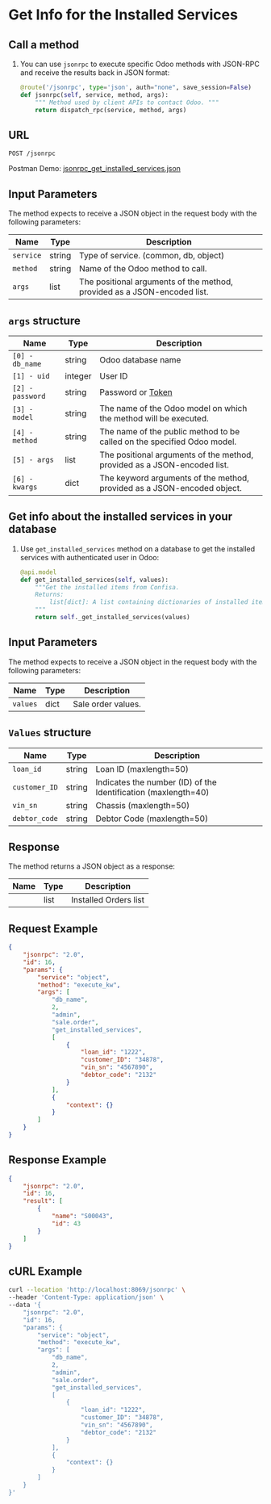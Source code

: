 Get Info for the Installed Services
===========================================

Call a method
-------------

1. You can use `jsonrpc` to execute specific Odoo methods with JSON-RPC and receive the results back in JSON format:

    ```python
    @route('/jsonrpc', type='json', auth="none", save_session=False)
    def jsonrpc(self, service, method, args):
        """ Method used by client APIs to contact Odoo. """
        return dispatch_rpc(service, method, args)
    ```

## URL

```
POST /jsonrpc
```

Postman Demo: [jsonrpc_get_installed_services.json](postman_collection.json)

## Input Parameters

The method expects to receive a JSON object in the request body with the following parameters:

| Name        | Type    | Description                                                                        |
|-------------|---------|------------------------------------------------------------------------------------|
| `service`   | string  | Type of service. (common, db, object)                                              |
| `method`    | string  | Name of the Odoo method to call.                                                   |
| `args`      | list    | The positional arguments of the method, provided as a JSON-encoded list.           |

## `args` structure

| Name                   | Type    | Description                                                                                                  |
|------------------------|---------|-------------------------------------------------------------------------|
| `[0] - db_name`        | string  | Odoo database name                                                      |
| `[1] - uid`            | integer | User ID                                                                 |
| `[2] - password`       | string  | Password or [Token](https://www.odoo.com/documentation/16.0/developer/reference/external_api.html#api-keys)|
| `[3] - model`          | string  | The name of the Odoo model on which the method will be executed.        |
| `[4] - method`         | string  | The name of the public method to be called on the specified Odoo model. |
| `[5] - args`           | list    | The positional arguments of the method, provided as a JSON-encoded list.|
| `[6] - kwargs`         | dict    | The keyword arguments of the method, provided as a JSON-encoded object. |

Get info about the installed services in your database
-------------------------------------

1. Use `get_installed_services` method on a database to get the installed services with authenticated user in Odoo:

    ```python
    @api.model
    def get_installed_services(self, values):
        """Get the installed items from Confisa.
        Returns:
            list[dict]: A list containing dictionaries of installed item orders.
        """
        return self._get_installed_services(values)
    ```

## Input Parameters

The method expects to receive a JSON object in the request body with the following parameters:

| Name        | Type    | Description                                                                        |
|-------------|---------|------------------------------------------------------------------------------------|
| `values`    | dict    | Sale order values.                                                                 |

## `Values` structure

| Name                            | Type              | Description                                                     |
|---------------------------------|-------------------|-----------------------------------------------------------------|
| `loan_id`                       | string            | Loan ID (maxlength=50)                                          |
| `customer_ID`                   | string            | Indicates the number (ID) of the Identification (maxlength=40)  |
| `vin_sn`                        | string            | Chassis (maxlength=50)                                          |
| `debtor_code`                   | string            | Debtor Code (maxlength=50)                                      |

## Response

The method returns a JSON object as a response:

| Name                 | Type    | Description                                                               |
|----------------------|---------|---------------------------------------------------------------------------|
|                      | list    | Installed Orders list                                                     |

## Request Example

```json
{
    "jsonrpc": "2.0",
    "id": 16,
    "params": {
        "service": "object",
        "method": "execute_kw",
        "args": [
            "db_name",
            2,
            "admin",
            "sale.order",
            "get_installed_services",
            [
                {
                    "loan_id": "1222",
                    "customer_ID": "34878",
                    "vin_sn": "4567890",
                    "debtor_code": "2132"
                }
            ],
            {
                "context": {}
            }
        ]
    }
}
```

## Response Example

```json
{
    "jsonrpc": "2.0",
    "id": 16,
    "result": [
        {
            "name": "S00043",
            "id": 43
        }
    ]
}
```

## cURL Example

```bash
curl --location 'http://localhost:8069/jsonrpc' \
--header 'Content-Type: application/json' \
--data '{
    "jsonrpc": "2.0",
    "id": 16,
    "params": {
        "service": "object",
        "method": "execute_kw",
        "args": [
            "db_name",
            2,
            "admin",
            "sale.order",
            "get_installed_services",
            [
                {
                    "loan_id": "1222",
                    "customer_ID": "34878",
                    "vin_sn": "4567890",
                    "debtor_code": "2132"
                }
            ],
            {
                "context": {}
            }
        ]
    }
}'
```
